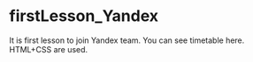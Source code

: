 # firstLesson_Yandex
It is first lesson to join Yandex team. You can see timetable here. HTML+CSS are used. 
